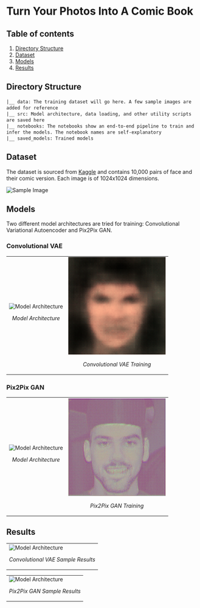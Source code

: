 # Turn Your Photos Into A Comic Book

## Table of contents
1. [Directory Structure](#dir)
2. [Dataset](#dataset)
3. [Models](#models)
4. [Results](#results)

## Directory Structure <a name="dir"></a>
```
|__ data: The training dataset will go here. A few sample images are added for reference
|__ src: Model architecture, data loading, and other utility scripts are saved here
|__ notebooks: The notebooks show an end-to-end pipeline to train and infer the models. The notebook names are self-explanatory
|__ saved_models: Trained models
```

## Dataset <a name="dataset"></a>
The dataset is sourced from [Kaggle](https://www.kaggle.com/datasets/defileroff/comic-faces-paired-synthetic-v2) and contains 10,000 pairs of face and their comic version. Each image is of 1024x1024 dimensions.

![Sample Image](https://github.com/kmnis/comicface-ai/assets/20987291/a1e9c4b7-b89b-482f-9dcd-ac424116ce5e)

## Models <a name="models"></a>
Two different model architectures are tried for training: Convolutional Variational Autoencoder and Pix2Pix GAN.

### Convolutional VAE

<table>
  <tr>
    <td>
      <img src="https://github.com/kmnis/comicface-ai/assets/20987291/8172ff0d-8208-4d88-a646-d880ff61739a" alt="Model Architecture" width="500"/>
      <p align="center"><em>Model Architecture</em></p>
    </td>
    <td>
      <img src="saved_models/vae/training_progress/vae_training.gif" alt="Image 2"/>
      <p align="center"><em>Convolutional VAE Training</em></p>
    </td>
  </tr>
</table>

### Pix2Pix GAN

<table>
  <tr>
    <td>
      <img src="https://github.com/kmnis/comicface-ai/assets/20987291/b2123082-a1f0-4094-adec-4585a3d8a6bb" alt="Model Architecture" width="500"/>
      <p align="center"><em>Model Architecture</em></p>
    </td>
    <td>
      <img src="saved_models/pix2pix/training_progress/pix2pix_training.gif" alt="Image 2"/>
      <p align="center"><em>Pix2Pix GAN Training</em></p>
    </td>
  </tr>
</table>

## Results <a name="results"></a>

<table>
  <tr>
    <td>
      <img src="https://github.com/kmnis/comicface-ai/assets/20987291/0a163dc0-6fb5-4e13-b80e-f7e855bf9055" alt="Model Architecture" width="100%"/>
      <p align="center"><em>Convolutional VAE Sample Results</em></p>
    </td>
  </tr>
</table>

<table>
  <tr>
    <td>
      <img src="https://github.com/kmnis/comicface-ai/assets/20987291/b919f988-7e60-4f88-96dc-460b7e2767b0" alt="Model Architecture" width="100%"/>
      <p align="center"><em>Pix2Pix GAN Sample Results</em></p>
    </td>
  </tr>
</table>
